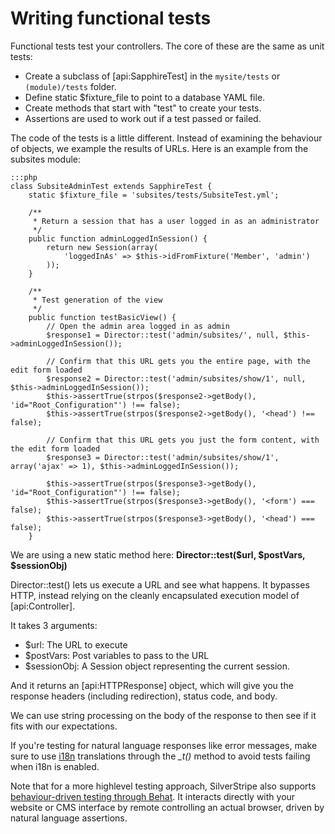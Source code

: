 # Writing functional tests

Functional tests test your controllers.  The core of these are the same as unit tests:

*  Create a subclass of [api:SapphireTest] in the `mysite/tests` or `(module)/tests` folder.
*  Define static $fixture_file to point to a database YAML file.
*  Create methods that start with "test" to create your tests.
*  Assertions are used to work out if a test passed or failed.

The code of the tests is a little different.  Instead of examining the behaviour of objects, we example the results of
URLs.  Here is an example from the subsites module:

	:::php
	class SubsiteAdminTest extends SapphireTest {
		static $fixture_file = 'subsites/tests/SubsiteTest.yml';
	
		/**
		 * Return a session that has a user logged in as an administrator
		 */
		public function adminLoggedInSession() {
			return new Session(array(
				'loggedInAs' => $this->idFromFixture('Member', 'admin')
			));
		}
	
		/**
		 * Test generation of the view
		 */
		public function testBasicView() {
			// Open the admin area logged in as admin
			$response1 = Director::test('admin/subsites/', null, $this->adminLoggedInSession());
	
			// Confirm that this URL gets you the entire page, with the edit form loaded
			$response2 = Director::test('admin/subsites/show/1', null, $this->adminLoggedInSession());
			$this->assertTrue(strpos($response2->getBody(), 'id="Root_Configuration"') !== false);
			$this->assertTrue(strpos($response2->getBody(), '<head') !== false);
	
			// Confirm that this URL gets you just the form content, with the edit form loaded
			$response3 = Director::test('admin/subsites/show/1', array('ajax' => 1), $this->adminLoggedInSession());
	
			$this->assertTrue(strpos($response3->getBody(), 'id="Root_Configuration"') !== false);
			$this->assertTrue(strpos($response3->getBody(), '<form') === false);
			$this->assertTrue(strpos($response3->getBody(), '<head') === false);
		}
	


We are using a new static method here: **Director::test($url, $postVars, $sessionObj)**

Director::test() lets us execute a URL and see what happens.  It bypasses HTTP, instead relying on the cleanly
encapsulated execution model of [api:Controller].

It takes 3 arguments:

*  $url: The URL to execute
*  $postVars: Post variables to pass to the URL
*  $sessionObj: A Session object representing the current session.

And it returns an [api:HTTPResponse] object, which will give you the response headers (including redirection), status code,
and body.

We can use string processing on the body of the response to then see if it fits with our expectations.

If you're testing for natural language responses like error messages, make sure to use [i18n](/topics/i18n) translations through
the *_t()* method to avoid tests failing when i18n is enabled.

Note that for a more highlevel testing approach, SilverStripe also supports 
[behaviour-driven testing through Behat](https://github.com/silverstripe-labs/silverstripe-behat-extension). It interacts directly with your website or CMS interface by remote controlling an actual browser, driven by natural language assertions.

